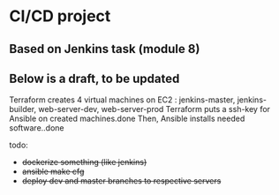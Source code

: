 # CI/CD project

## Based on Jenkins task (module 8)

## Below is a draft, to be updated

Terraform creates 4 virtual machines on EC2 : jenkins-master, jenkins-builder, web-server-dev, web-server-prod
Terraform puts a ssh-key for Ansible on created machines.done
Then, Ansible installs needed software..done

todo:

- ~~dockerize something (like jenkins)~~
- ~~ansible make cfg~~
- ~~deploy dev and master branches to respective servers~~
